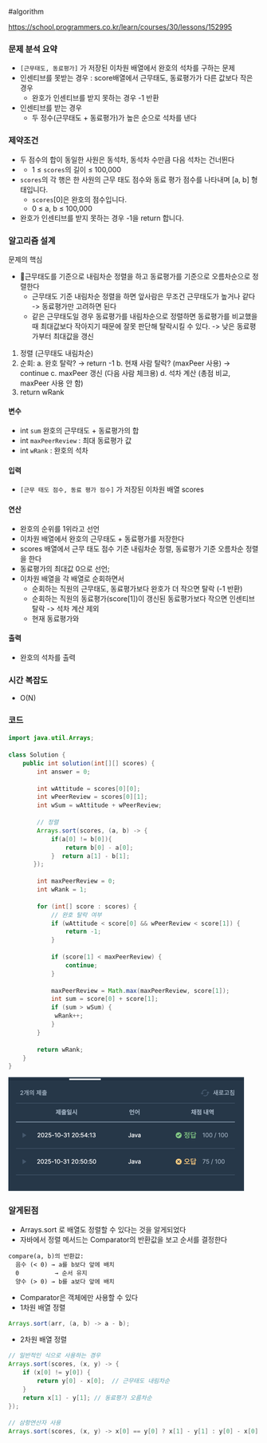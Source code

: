 #algorithm

https://school.programmers.co.kr/learn/courses/30/lessons/152995
### 문제 분석 요약
- `[근무태도, 동료평가]` 가 저장된 이차원 배열에서 완호의 석차를 구하는 문제
- 인센티브를 못받는 경우 : score배열에서 근무태도, 동료평가가 다른 값보다 작은 경우
    - 완호가 인센티브를 받지 못하는 경우 -1 반환
- 인센티브를 받는 경우
    - 두 정수(근무태도 + 동료평가)가 높은 순으로 석차를 낸다

### 제약조건
- 두 점수의 합이 동일한 사원은 동석차, 동석차 수만큼 다음 석차는 건너뛴다
- - 1 ≤ `scores`의 길이 ≤ 100,000
- `scores`의 각 행은 한 사원의 근무 태도 점수와 동료 평가 점수를 나타내며 [a, b] 형태입니다.
    - `scores`[0]은 완호의 점수입니다.
    - 0 ≤ a, b ≤ 100,000
- 완호가 인센티브를 받지 못하는 경우 -1을 return 합니다.
### 알고리즘 설계

문제의 핵심
- 근무태도를 기준으로 내림차순 정렬을 하고 동료평가를 기준으로 오름차순으로 정렬한다
    - 근무태도 기준 내림차순 정렬을 하면 앞사람은 무조건 근무태도가 높거나 같다 -> 동료평가만 고려하면 된다
    - 같은 근무태도일 경우 동료평가를 내림차순으로 정렬하면 동료평가를 비교했을때 최대값보다 작아지기 때문에 잘못 판단해 탈락시킬 수 있다. -> 낮은 동료평가부터 최대값을 갱신

1. 정렬 (근무태도 내림차순)
2. 순회:
   a. 완호 탈락? → return -1
   b. 현재 사람 탈락? (maxPeer 사용) → continue
   c. maxPeer 갱신 (다음 사람 체크용)
   d. 석차 계산 (총점 비교, maxPeer 사용 안 함)
3. return wRank

#### 변수
- int `sum` 완호의 근무태도 + 동료평가의 합
- int `maxPeerReview` : 최대 동료평가 값
- int `wRank` : 완호의 석차
#### 입력
- `[근무 태도 점수, 동료 평가 점수]` 가 저장된 이차원 배열 scores
#### 연산
- 완호의 순위를 1위라고 선언
- 이차원 배열에서 완호의 근무태도 + 동료평가를 저장한다
- scores 배열에서 근무 태도 점수 기준 내림차순 정렬, 동료평가 기준 오름차순 정렬을 한다
- 동료평가의 최대값 0으로 선언;
- 이차원 배열을 각 배열로 순회하면서
  - 순회하는 직원의 근무태도, 동료평가보다 완호가 더 작으면 탈락 (-1 반환)
  - 순회하는 직원의 동료평가(score[1])이 갱신된 동료평가보다 작으면 인센티브 탈락 -> 석차 계산 제외
  - 현재 동료평가와 

#### 출력
- 완호의 석차를 출력
### 시간 복잡도
- O(N)

### 코드
```java  
import java.util.Arrays;

class Solution {
    public int solution(int[][] scores) {
        int answer = 0;
        
        int wAttitude = scores[0][0];
        int wPeerReview = scores[0][1];
        int wSum = wAttitude + wPeerReview;
        
        // 정렬
        Arrays.sort(scores, (a, b) -> {
            if(a[0] != b[0]){
                return b[0] - a[0];
            }  return a[1] - b[1];
       });
        
        int maxPeerReview = 0;
        int wRank = 1;
        
        for (int[] score : scores) {
            // 완호 탈락 여부
            if (wAttitude < score[0] && wPeerReview < score[1]) {
                return -1;
            }
            
            if (score[1] < maxPeerReview) {
                continue;
            }
            
            maxPeerReview = Math.max(maxPeerReview, score[1]);
            int sum = score[0] + score[1];
            if (sum > wSum) {
             wRank++;   
            }
        }
        
        return wRank;
    }
}
```
![152995.png](p152995.png)

### 알게된점
- Arrays.sort 로 배열도 정렬할 수 있다는 것을 알게되었다
- 자바에서 정렬 메서드는 Comparator의 반환값을 보고 순서를 결정한다
```text
compare(a, b)의 반환값:
  음수 (< 0) → a를 b보다 앞에 배치
  0          → 순서 유지
  양수 (> 0) → b를 a보다 앞에 배치
```

- Comparator은 객체에만 사용할 수 있다
- 1차원 배열 정렬
```java
Arrays.sort(arr, (a, b) -> a - b);
```

- 2차원 배열 정렬
```java
// 일반적인 식으로 사용하는 경우
Arrays.sort(scores, (x, y) -> {
    if (x[0] != y[0]) {
        return y[0] - x[0];  // 근무태도 내림차순
    }
    return x[1] - y[1]; // 동료평가 오름차순     
});

// 삼항연산자 사용
Arrays.sort(scores, (x, y) -> x[0] == y[0] ? x[1] - y[1] : y[0] - x[0]);
```